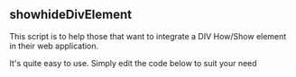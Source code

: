 ## showhideDivElement
This script is to help those that want to integrate a DIV How/Show element in their web application. 

It's quite easy to use. Simply edit the code below to suit your need
